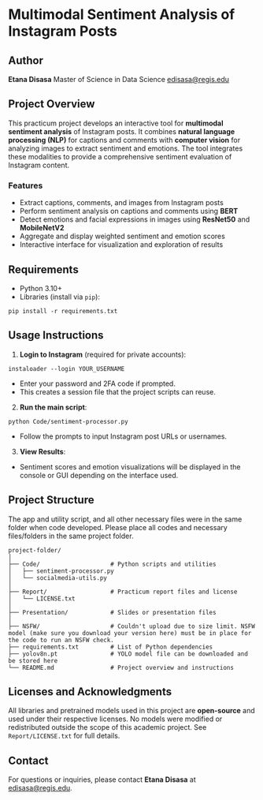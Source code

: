 # Multimodal Sentiment Analysis of Instagram Posts

## Author

**Etana Disasa**
Master of Science in Data Science
[edisasa@regis.edu](mailto:edisasa@regis.edu)

## Project Overview

This practicum project develops an interactive tool for **multimodal sentiment analysis** of Instagram posts. It combines **natural language processing (NLP)** for captions and comments with **computer vision** for analyzing images to extract sentiment and emotions. The tool integrates these modalities to provide a comprehensive sentiment evaluation of Instagram content.

### Features

* Extract captions, comments, and images from Instagram posts
* Perform sentiment analysis on captions and comments using **BERT**
* Detect emotions and facial expressions in images using **ResNet50** and **MobileNetV2**
* Aggregate and display weighted sentiment and emotion scores
* Interactive interface for visualization and exploration of results

## Requirements

* Python 3.10+
* Libraries (install via `pip`):

```
pip install -r requirements.txt
```

## Usage Instructions

1. **Login to Instagram** (required for private accounts):

```
instaloader --login YOUR_USERNAME
```

* Enter your password and 2FA code if prompted.
* This creates a session file that the project scripts can reuse.

2. **Run the main script**:

```
python Code/sentiment-processor.py
```

* Follow the prompts to input Instagram post URLs or usernames.

3. **View Results**:

* Sentiment scores and emotion visualizations will be displayed in the console or GUI depending on the interface used.

## Project Structure
The app and utility script, and all other necessary files were in the same folder when code developed. 
Please place all codes and necessary files/folders in the same project folder.
```
project-folder/
│
├── Code/                    # Python scripts and utilities
│   ├── sentiment-processor.py
│   └── socialmedia-utils.py
│
├── Report/                  # Practicum report files and license
│   └── LICENSE.txt
│
├── Presentation/            # Slides or presentation files
│
├── NSFW/                    # Couldn't upload due to size limit. NSFW model (make sure you download your version here) must be in place for the code to run an NSFW check.
├── requirements.txt         # List of Python dependencies
├── yolov8n.pt               # YOLO model file can be downloaded and be stored here
└── README.md                # Project overview and instructions
```

## Licenses and Acknowledgments

All libraries and pretrained models used in this project are **open-source** and used under their respective licenses. No models were modified or redistributed outside the scope of this academic project. See `Report/LICENSE.txt` for full details.

## Contact

For questions or inquiries, please contact **Etana Disasa** at [edisasa@regis.edu](mailto:edisasa@regis.edu).
